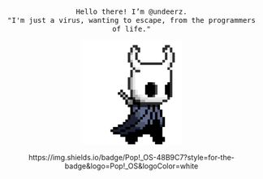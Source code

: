 <p align="center">
  <br>
  <samp>
    Hello there! I’m @undeerz.
    <br>"I'm just a virus, wanting to escape, from the programmers of life."<br>

</samp>

  <div align="center">
  <img src="https://raw.githubusercontent.com/TanZng/TanZng/master/assets/hollor_knight3.gif" width="200"/>
  </div>
    
</p>

 <div align="center">
https://img.shields.io/badge/Pop!_OS-48B9C7?style=for-the-badge&logo=Pop!_OS&logoColor=white
</div>
